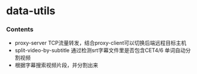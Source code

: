 data-utils
======

### Contents

* proxy-server TCP流量转发，结合proxy-client可以切换后端远程目标主机
* split-video-by-subtitle 通过检测srt字幕文件里是否包含CET4/6 单词自动分割视频
* 根据字幕搜索视频片段，并分割出来

